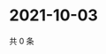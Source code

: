 # 2021-10-03

共 0 条

<!-- BEGIN WEIBO -->
<!-- 最后更新时间 Sun Oct 03 2021 10:29:35 GMT+0800 (China Standard Time) -->

<!-- END WEIBO -->
